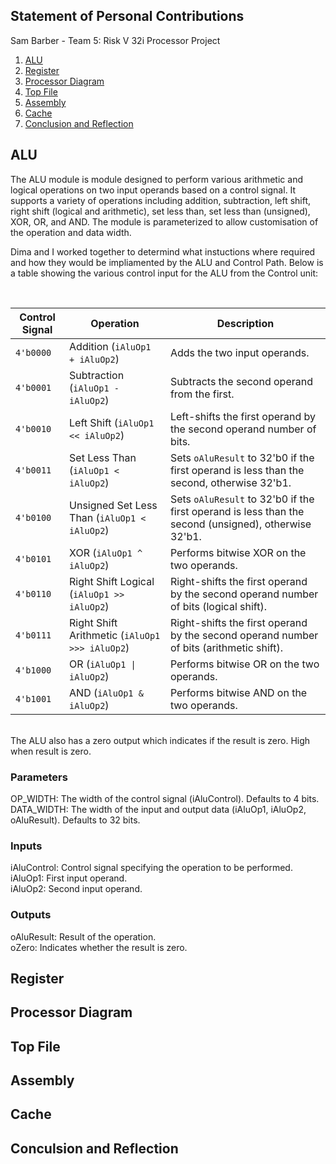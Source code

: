 ## Statement of Personal Contributions

Sam Barber - Team 5: Risk V 32i Processor Project


1. [ALU](#alu)
2. [Register](#register)
3. [Processor Diagram](#diagram)
4. [Top File](#top)
5. [Assembly](#assembly)
6. [Cache](#cache)
7. [Conclusion and Reflection](#conclusion)



## ALU <a name="alu"></a>

The ALU module is module designed to perform various arithmetic and logical operations on two input operands based on a control signal. It supports a variety of operations including addition, subtraction, left shift, right shift (logical and arithmetic), set less than, set less than (unsigned), XOR, OR, and AND. The module is parameterized to allow customisation of the operation and data width.


Dima and I worked together to determind what instuctions where required and how they would be impliamented by the ALU and Control Path. Below is a table showing the various control input for the ALU from the Control unit:

<br>

| Control Signal | Operation                | Description                                      |
| --------------- | ------------------------ | ------------------------------------------------ |
| `4'b0000`       | Addition (`iAluOp1 + iAluOp2`)      | Adds the two input operands.                     |
| `4'b0001`       | Subtraction (`iAluOp1 - iAluOp2`)   | Subtracts the second operand from the first.     |
| `4'b0010`       | Left Shift (`iAluOp1 << iAluOp2`)   | Left-shifts the first operand by the second operand number of bits. |
| `4'b0011`       | Set Less Than (`iAluOp1 < iAluOp2`) | Sets `oAluResult` to 32'b0 if the first operand is less than the second, otherwise 32'b1. |
| `4'b0100`       | Unsigned Set Less Than (`iAluOp1 < iAluOp2`) | Sets `oAluResult` to 32'b0 if the first operand is less than the second (unsigned), otherwise 32'b1. |
| `4'b0101`       | XOR (`iAluOp1 ^ iAluOp2`)          | Performs bitwise XOR on the two operands.       |
| `4'b0110`       | Right Shift Logical (`iAluOp1 >> iAluOp2`) | Right-shifts the first operand by the second operand number of bits (logical shift). |
| `4'b0111`       | Right Shift Arithmetic (`iAluOp1 >>> iAluOp2`) | Right-shifts the first operand by the second operand number of bits (arithmetic shift). |
| `4'b1000`       | OR (`iAluOp1 \| iAluOp2`)         | Performs bitwise OR on the two operands.        |
| `4'b1001`       | AND (`iAluOp1 & iAluOp2`)         | Performs bitwise AND on the two operands.       |

<br>
The ALU also has a zero output which indicates if the result is zero. High when result is zero.

### Parameters
OP_WIDTH: The width of the control signal (iAluControl). Defaults to 4 bits.
<br>
DATA_WIDTH: The width of the input and output data (iAluOp1, iAluOp2, oAluResult).
Defaults to 32 bits.

### Inputs
iAluControl: Control signal specifying the operation to be performed.
<br>
iAluOp1: First input operand.
<br>
iAluOp2: Second input operand.
<br>
### Outputs
oAluResult: Result of the operation.
<br>
oZero: Indicates whether the result is zero.

## Register <a name="register"></a>

## Processor Diagram <a name="diagram"></a>

## Top File <a name="top"></a>

## Assembly <a name="assembly"></a>

## Cache <a name="cache"></a>

## Conculsion and Reflection <a name="conclusion"></a>


